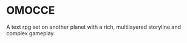 # OMOCCE

A text rpg set on another planet with a rich, multilayered storyline and complex gameplay.
